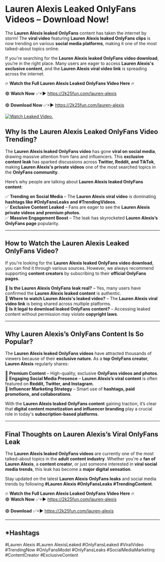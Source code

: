 # Lauren Alexis Leaked OnlyFans Videos – Download Now!

The **Lauren Alexis leaked OnlyFans** content has taken the internet by storm! The **viral video** featuring **Lauren Alexis leaked OnlyFans clips** is now trending on various **social media platforms**, making it one of the most talked-about topics online.  

If you're searching for the **Lauren Alexis leaked OnlyFans video download**, you’re in the right place. Many users are eager to access **Lauren Alexis's exclusive content**, and the **Lauren Alexis viral video link** is spreading across the internet.  

🔥 **Watch the Full Lauren Alexis Leaked OnlyFans Video Here** 🔥  

🟢 **Watch Now** ✅=► https://2k25fun.com/lauren-alexis

🟢 **Download Now** ✅=► https://2k25fun.com/lauren-alexis

[![Watch Leaked Video.](https://miro.medium.com/v2/resize:fit:828/format:webp/1*cilzJN44JGOrTw9NJCrNHA.gif "Watch Leaked Video")](https://2k25fun.com/lauren-alexis)

## **Why Is the Lauren Alexis Leaked OnlyFans Video Trending?**  

The **Lauren Alexis leaked OnlyFans video** has gone **viral on social media**, drawing massive attention from fans and influencers. This **exclusive content leak** has sparked discussions across **Twitter, Reddit, and TikTok**, making **Lauren Alexis's private videos** one of the most searched topics in the **OnlyFans community**.  

Here’s why people are talking about **Lauren Alexis leaked OnlyFans content**:  

✅ **Trending on Social Media** – The **Lauren Alexis viral video** is dominating **hashtags like #OnlyFansLeaks and #TrendingVideos**.  
✅ **Exclusive Content Leaked** – Fans are eager to see the **Lauren Alexis private videos and premium photos**.  
✅ **Massive Engagement Boost** – The leak has skyrocketed **Lauren Alexis’s OnlyFans page** popularity.  

---

## **How to Watch the Lauren Alexis Leaked OnlyFans Video?**  

If you're looking for the **Lauren Alexis leaked OnlyFans video download**, you can find it through various sources. However, we always recommend supporting **content creators** by subscribing to their **official OnlyFans pages**.  

🔹 **Is the Lauren Alexis OnlyFans leak real?** – Yes, many users have confirmed the **Lauren Alexis leaked content** is authentic.  
🔹 **Where to watch Lauren Alexis's leaked video?** – The **Lauren Alexis viral video link** is being shared across multiple platforms.  
🔹 **Is it legal to download leaked OnlyFans content?** – Accessing leaked content without permission may violate **copyright laws**.  

---

## **Why Lauren Alexis’s OnlyFans Content Is So Popular?**  

The **Lauren Alexis leaked OnlyFans videos** have attracted thousands of viewers because of their **exclusive nature**. As a **top OnlyFans creator**, **Lauren Alexis** regularly shares:  

📌 **Premium Content** – High-quality, exclusive **OnlyFans videos and photos**.  
📌 **Engaging Social Media Presence** – **Lauren Alexis’s viral content** is often featured on **Reddit, Twitter, and Instagram**.  
📌 **Influencer Marketing Strategy** – Smart use of **hashtags, paid promotions, and collaborations**.  

With the **Lauren Alexis leaked OnlyFans content** gaining traction, it’s clear that **digital content monetization and influencer branding** play a crucial role in today's **subscription-based platforms**.  

---

## **Final Thoughts on Lauren Alexis’s Viral OnlyFans Leak**  

The **Lauren Alexis leaked OnlyFans videos** are currently one of the most talked-about topics in the **adult content industry**. Whether you're a **fan of Lauren Alexis**, a **content creator**, or just someone interested in **viral social media trends**, this leak has become a **major digital sensation**.  

Stay updated on the latest **Lauren Alexis OnlyFans leaks** and social media trends by following **#Lauren Alexis #OnlyFansLeaks #TrendingContent**.  

🔥 **Watch the Full Lauren Alexis Leaked OnlyFans Video Here** 🔥  
🟢 **Watch Now** ✅=► https://2k25fun.com/lauren-alexis

🟢 **Download** ✅=► https://2k25fun.com/lauren-alexis

---

## *Hashtags
#Lauren Alexis #Lauren AlexisLeaked #OnlyFansLeaked #ViralVideo #TrendingNow #OnlyFansModel #OnlyFansLeaks #SocialMediaMarketing #ContentCreator #ExclusiveContent  